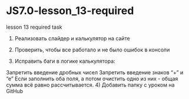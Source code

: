 # JS7.0-lesson_13-required
lesson 13 required task 

1) Реализовать слайдер и калькулятор на сайте

2) Проверить, чтобы все работало и не было ошибок в консоли

3) Исправить баги в логике калькулятора:

Запретить введение дробных чисел
Запретить введение знаков “+” и “е”
Если заполнить оба поля, а потом очистить одно из них - общая сумма всё равно рассчитывается.
4) Добавить папку с уроком на GitHub